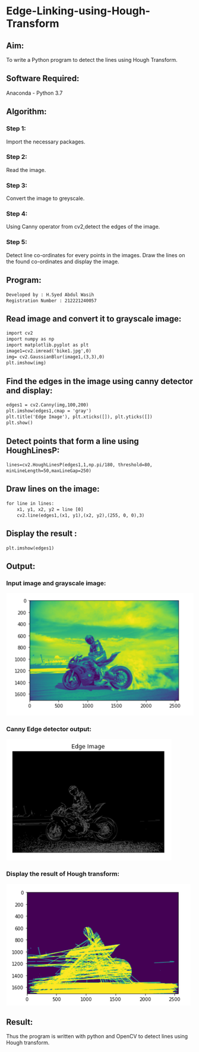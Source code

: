 # Edge-Linking-using-Hough-Transform
## Aim:
To write a Python program to detect the lines using Hough Transform.

## Software Required:
Anaconda - Python 3.7

## Algorithm:

### Step 1:
Import the necessary packages.
### Step 2:
Read the image.
### Step 3:
Convert the image to greyscale.
### Step 4:
Using Canny operator from cv2,detect the edges of the image.
### Step 5:
Detect line co-ordinates for every points in the images. Draw the lines on the found co-ordinates and display the image.

## Program:
~~~
Developed by : H.Syed Abdul Wasih 
Registration Number : 212221240057
~~~

## Read image and convert it to grayscale image:
~~~
import cv2
import numpy as np
import matplotlib.pyplot as plt
image1=cv2.imread('bike1.jpg',0)
img= cv2.GaussianBlur(image1,(3,3),0)
plt.imshow(img)
~~~
## Find the edges in the image using canny detector and display:
~~~
edges1 = cv2.Canny(img,100,200)
plt.imshow(edges1,cmap = 'gray')
plt.title('Edge Image'), plt.xticks([]), plt.yticks([])
plt.show()
~~~
## Detect points that form a line using HoughLinesP:
~~~
lines=cv2.HoughLinesP(edges1,1,np.pi/180, threshold=80, minLineLength=50,maxLineGap=250)
~~~
## Draw lines on the image:
~~~
for line in lines:
    x1, y1, x2, y2 = line [0] 
    cv2.line(edges1,(x1, y1),(x2, y2),(255, 0, 0),3)
~~~
## Display the result :
~~~
plt.imshow(edges1)
~~~

## Output:

### Input image and grayscale image:

![output](1.png)

### Canny Edge detector output:

![output](2.png)

### Display the result of Hough transform:

![output](3.png)

## Result:
Thus the program is written with python and OpenCV to detect lines using Hough transform. 
